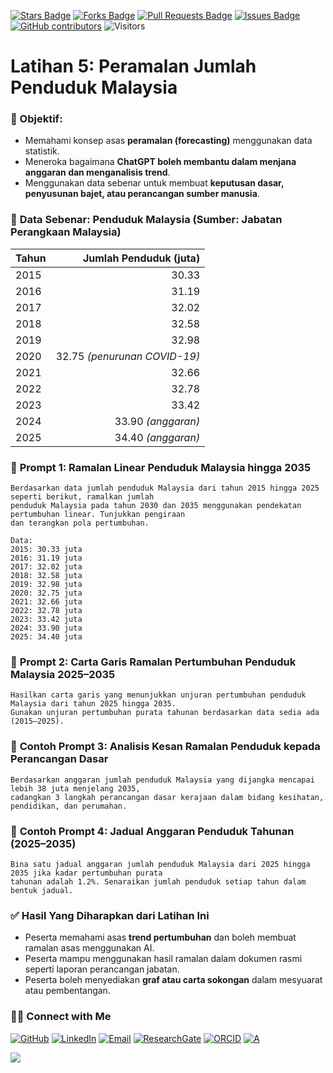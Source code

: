 <a href="https://github.com/drshahizan/short-course/stargazers"><img src="https://img.shields.io/github/stars/drshahizan/short-course" alt="Stars Badge"/></a>
<a href="https://github.com/drshahizan/short-course/network/members"><img src="https://img.shields.io/github/forks/drshahizan/short-course" alt="Forks Badge"/></a>
<a href="https://github.com/drshahizan/short-course/pulls"><img src="https://img.shields.io/github/issues-pr/drshahizan/short-course" alt="Pull Requests Badge"/></a>
<a href="https://github.com/drshahizan/short-course"><img src="https://img.shields.io/github/issues/drshahizan/short-course" alt="Issues Badge"/></a>
<a href="https://github.com/drshahizan/short-course/graphs/contributors"><img alt="GitHub contributors" src="https://img.shields.io/github/contributors/drshahizan/short-course?color=2b9348"></a>
![Visitors](https://api.visitorbadge.io/api/visitors?path=https%3A%2F%2Fgithub.com%2Fdrshahizan%2Fshort-course&labelColor=%23d9e3f0&countColor=%23697689&style=flat)

# Latihan 5: Peramalan Jumlah Penduduk Malaysia

### 🎯 Objektif:

* Memahami konsep asas **peramalan (forecasting)** menggunakan data statistik.
* Meneroka bagaimana **ChatGPT boleh membantu dalam menjana anggaran dan menganalisis trend**.
* Menggunakan data sebenar untuk membuat **keputusan dasar, penyusunan bajet, atau perancangan sumber manusia**.

### 📌 **Data Sebenar: Penduduk Malaysia (Sumber: Jabatan Perangkaan Malaysia)**

| Tahun | Jumlah Penduduk (juta)       |
| ----- | ----------------------------: |
| 2015  | 30.33                        |
| 2016  | 31.19                        |
| 2017  | 32.02                        |
| 2018  | 32.58                        |
| 2019  | 32.98                        |
| 2020  | 32.75 *(penurunan COVID-19)* |
| 2021  | 32.66                        |
| 2022  | 32.78                        |
| 2023  | 33.42                        |
| 2024  | 33.90 *(anggaran)*           |
| 2025  | 34.40 *(anggaran)*           |


### 💬 **Prompt 1: Ramalan Linear Penduduk Malaysia hingga 2035**

```
Berdasarkan data jumlah penduduk Malaysia dari tahun 2015 hingga 2025 seperti berikut, ramalkan jumlah
penduduk Malaysia pada tahun 2030 dan 2035 menggunakan pendekatan pertumbuhan linear. Tunjukkan pengiraan
dan terangkan pola pertumbuhan.

Data:
2015: 30.33 juta
2016: 31.19 juta
2017: 32.02 juta
2018: 32.58 juta
2019: 32.98 juta
2020: 32.75 juta
2021: 32.66 juta
2022: 32.78 juta
2023: 33.42 juta
2024: 33.90 juta
2025: 34.40 juta
```

### 💬 **Prompt 2: Carta Garis Ramalan Pertumbuhan Penduduk Malaysia 2025–2035**

```
Hasilkan carta garis yang menunjukkan unjuran pertumbuhan penduduk Malaysia dari tahun 2025 hingga 2035.
Gunakan unjuran pertumbuhan purata tahunan berdasarkan data sedia ada (2015–2025).
```

### 💬 **Contoh Prompt 3: Analisis Kesan Ramalan Penduduk kepada Perancangan Dasar**

```
Berdasarkan anggaran jumlah penduduk Malaysia yang dijangka mencapai lebih 38 juta menjelang 2035,
cadangkan 3 langkah perancangan dasar kerajaan dalam bidang kesihatan, pendidikan, dan perumahan.
```

### 💬 **Contoh Prompt 4: Jadual Anggaran Penduduk Tahunan (2025–2035)**

```
Bina satu jadual anggaran jumlah penduduk Malaysia dari 2025 hingga 2035 jika kadar pertumbuhan purata
tahunan adalah 1.2%. Senaraikan jumlah penduduk setiap tahun dalam bentuk jadual.
```

### ✅ **Hasil Yang Diharapkan dari Latihan Ini**

* Peserta memahami asas **trend pertumbuhan** dan boleh membuat ramalan asas menggunakan AI.
* Peserta mampu menggunakan hasil ramalan dalam dokumen rasmi seperti laporan perancangan jabatan.
* Peserta boleh menyediakan **graf atau carta sokongan** dalam mesyuarat atau pembentangan.


### 🙌🏻 Connect with Me
<p align="left">
    <a href="https://github.com/drshahizan" target="_blank"><img alt="GitHub" src="https://img.shields.io/badge/-@drshahizan-181717?style=flat-square&logo=GitHub&logoColor=white"></a>
    <a href="https://www.linkedin.com/in/drshahizan" target="_blank"><img alt="LinkedIn" src="https://img.shields.io/badge/-drshahizan-blue?style=flat-square&logo=Linkedin&logoColor=white&link=https://www.linkedin.com/in/drshahizan/"></a>
    <a href="mailto:shahizan@utm.my" target="_blank"><img alt="Email" src="https://img.shields.io/badge/-shahizan@utm.my-c14438?style=flat-square&logo=Gmail&logoColor=white&link=mailto:shahizan@utm.my.com"></a>
    <a href="https://www.researchgate.net/profile/Mohd-Othman-28" target="_blank"><img alt="ResearchGate" src="https://img.shields.io/badge/-ResearchGate-00CCBB?style=flat-square&logo=ResearchGate&logoColor=white"></a>
    <a href="https://orcid.org/0000-0003-4261-1873" target="_blank"><img alt="ORCID" src="https://img.shields.io/badge/-ORCID-A6CE39?style=flat-square&logo=ORCID&logoColor=white"></a> 
 <a href="https://visitorbadge.io/status?path=https%3A%2F%2Fgithub.com%2Fdrshahizan" target="_blank"><img alt="A" src="https://api.visitorbadge.io/api/visitors?path=https%3A%2F%2Fgithub.com%2Fdrshahizan&labelColor=%23697689&countColor=%23555555&style=plastic"></a>
 
![](https://hit.yhype.me/github/profile?user_id=81284918)
</p>

